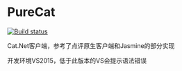 # PureCat
[![Build status](https://ci.appveyor.com/api/projects/status/yimjei2as70cw319)](https://ci.appveyor.com/project/chinaboard/purecat)

Cat.Net客户端，参考了点评原生客户端和Jasmine的部分实现


开发环境VS2015，低于此版本的VS会提示语法错误
